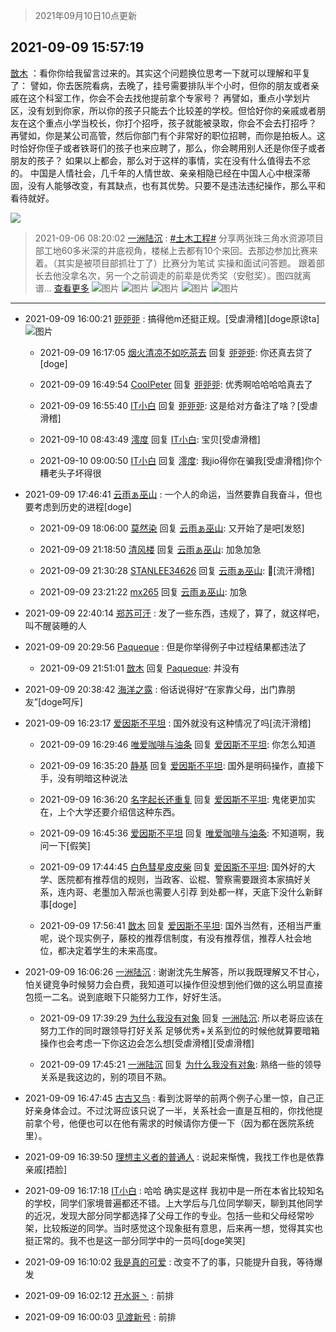 > 2021年09月10日10点更新
<link rel="stylesheet" href="https://cdn.jsdelivr.net/gh/taotie6/sampleJSON@main/css/photo_show.css">
<meta name="referrer" content="no-referrer" />


 ## 2021-09-09 15:57:19 

 [㪚木](https://www.coolapk.com/feed/29870001?shareKey=MjM2NWViNGUxYzk0NjEzOWJmNGI~) ：看你你给我留言过来的。其实这个问题换位思考一下就可以理解和平复了：
譬如，你去医院看病，去晚了，挂号需要排队半个小时，但你的朋友或者亲戚在这个科室工作，你会不会去找他提前拿个专家号？
再譬如，重点小学划片区，没有划到你家，所以你的孩子只能去个比较差的学校<!--break-->。但恰好你的亲戚或者朋友在这个重点小学当校长，你打个招呼，孩子就能被录取，你会不会去打招呼？
再譬如，你是某公司高管，然后你部门有个非常好的职位招聘，而你是拍板人。这时恰好你侄子或者铁哥们的孩子也来应聘了，那么，你会聘用别人还是你侄子或者朋友的孩子？
如果以上都会，那么对于这样的事情，实在没有什么值得去不忿的。
中国是人情社会，几千年的人情世故、亲亲相隐已经在中国人心中根深蒂固，没有人能够改变，有其缺点，也有其优势。只要不是违法违纪操作，那么平和看待就好。 

<div class="album">
<img class="img-item" src="https://image.coolapk.com/feed/2020/0606/14/1081091_1e863840_5639_0668@410x230.gif" />
</div>

> 2021-09-06 08:20:02 
> [一洲陆沉](https://www.coolapk.com/feed/29796126?shareKey=OTY5NDYyYTEyZTg4NjEzOWJmNGI~) : <a class="feed-link-tag" href="/t/土木工程?type=0">#土木工程#</a> 分享两张珠三角水资源项目部工地60多米深的井底视角，楼梯上去都有10个来回。去那边参加比赛来着。（其实是被项目部抓壮丁了）比赛分为笔试 实操和面试问答题。 跟着部长去他没拿名次，另一个之前调走的前辈是优秀奖（安慰奖）。图四就离谱... <a href="">查看更多</a> 
![图片](https://image.coolapk.com/feed/2021/0906/08/889471_7542379a_7590_913@2494x3325.jpeg)
![图片](https://image.coolapk.com/feed/2021/0906/08/889471_4b83435a_7590_9132@3325x2494.jpeg)
![图片](https://image.coolapk.com/feed/2021/0906/08/889471_73e0daba_7590_9133@2494x3325.jpeg)
![图片](https://image.coolapk.com/feed/2021/0906/08/889471_1304bfc0_7590_9135@1080x1518.jpeg)
![图片](https://image.coolapk.com/feed/2021/0906/08/889471_b20d01ff_7590_9137@3325x2494.jpeg)

 ------- 

- 2021-09-09 16:00:21 [戼戼戼](uid=4044548) : 搞得他m还挺正规。[受虐滑稽][doge原谅ta] ![图片](https://image.coolapk.com/feed/2021/0909/16/4044548_c2f74884_4420_7494@517x4094.jpeg)

    - 2021-09-09 16:17:05 [烟火清凉不如吃茶去](uid=4279524) 回复 [戼戼戼](uid=4044548): 你还真去贷了[doge] 

    - 2021-09-09 16:49:54 [CoolPeter](uid=1437066) 回复 [戼戼戼](uid=4044548): 优秀啊哈哈哈哈真去了 

    - 2021-09-09 16:55:40 [IT小白](uid=1002886) 回复 [戼戼戼](uid=4044548): 这是给对方备注了啥？[受虐滑稽] 

    - 2021-09-10 08:43:49 [澪度](uid=2737268) 回复 [IT小白](uid=1002886): 宝贝[受虐滑稽] 

    - 2021-09-10 09:00:50 [IT小白](uid=1002886) 回复 [澪度](uid=2737268): 我jio得你在骗我[受虐滑稽]你个糟老头子坏得很 

- 2021-09-09 17:46:41 [云雨ぁ巫山](uid=12044741) : 一个人的命运，当然要靠自我奋斗，但也要考虑到历史的进程[doge] 

    - 2021-09-09 18:06:00 [莫然染](uid=704691) 回复 [云雨ぁ巫山](uid=12044741): 又开始了是吧[发怒] 

    - 2021-09-09 21:18:50 [清风楼](uid=865339) 回复 [云雨ぁ巫山](uid=12044741): 加急加急 

    - 2021-09-09 21:30:28 [STANLEE34626](uid=3325205) 回复 [云雨ぁ巫山](uid=12044741): 🐶[流汗滑稽] 

    - 2021-09-09 23:21:22 [mx265](uid=1039105) 回复 [云雨ぁ巫山](uid=12044741): 加急 

- 2021-09-09 22:40:14 [郑苏可汗](uid=678781) : 发了一些东西，违规了，算了，就这样吧，叫不醒装睡的人 

- 2021-09-09 20:29:56 [Paqueque](uid=685582) : 但是你举得例子中过程结果都违法了 

    - 2021-09-09 21:51:01 [㪚木](uid=1081091) 回复 [Paqueque](uid=685582): 并没有 

- 2021-09-09 20:38:42 [海洋之露](uid=1111949) : 俗话说得好“在家靠父母，出门靠朋友”[doge呵斥] 

- 2021-09-09 16:23:17 [爱因斯不平坦](uid=834251) : 国外就没有这种情况了吗[流汗滑稽] 

    - 2021-09-09 16:29:46 [唯爱咖啡与油条](uid=2799079) 回复 [爱因斯不平坦](uid=834251): 你怎么知道 

    - 2021-09-09 16:35:20 [静基](uid=1353091) 回复 [爱因斯不平坦](uid=834251): 国外是明码操作，直接下手，没有明暗这种说法 

    - 2021-09-09 16:36:20 [名字起长还重复](uid=485854) 回复 [爱因斯不平坦](uid=834251): 鬼佬更加实在，上个大学还要介绍信这种东西。 

    - 2021-09-09 16:45:36 [爱因斯不平坦](uid=834251) 回复 [唯爱咖啡与油条](uid=2799079): 不知道啊，我问一下[假笑] 

    - 2021-09-09 17:44:45 [白色彗星皮皮柴](uid=1997967) 回复 [爱因斯不平坦](uid=834251): 国外好的大学、医院都有推荐信的规则，当政客、讼棍、警察需要跟资本家搞好关系，连内哥、老墨加入帮派也需要人引荐
到处都一样，天底下没什么新鲜事[doge] 

    - 2021-09-09 17:56:41 [㪚木](uid=1081091) 回复 [爱因斯不平坦](uid=834251): 国外当然有，还相当严重呢，说个现实例子，藤校的推荐信制度，有没有推荐信，推荐人社会地位，都决定着学生的未来高度。 

- 2021-09-09 16:06:26 [一洲陆沉](uid=889471) : 谢谢沈先生解答，所以我既理解又不甘心，怕关键竞争时候努力会白费，我知道可以操作但没想到他们做的这么明显直接包揽一二名。说到底眼下只能努力工作，好好生活。 

    - 2021-09-09 17:39:29 [为什么我没有对象](uid=2236988) 回复 [一洲陆沉](uid=889471): 所以老哥应该在努力工作的同时跟领导打好关系 足够优秀+关系到位的时候他就算要暗箱操作也会考虑一下你这边会怎么想[受虐滑稽][受虐滑稽] 

    - 2021-09-09 17:45:21 [一洲陆沉](uid=889471) 回复 [为什么我没有对象](uid=2236988): 熟络一些的领导关系是我这边的，别的项目不熟。 

- 2021-09-09 16:47:45 [古古又鸟](uid=1049013) : 看到沈哥举的前两个例子心里一惊，自己正好亲身体会过。不过沈哥应该只说了一半，关系社会一直是互相的，你找他提前拿个号，他便也可以在他有需求的时候请你方便一下（因为都在医院系统里）。 

- 2021-09-09 16:39:50 [理想主义者的普通人](uid=1708330) : 说起来惭愧，我找工作也是依靠亲戚[捂脸] 

- 2021-09-09 16:17:18 [IT小白](uid=1002886) : 哈哈 确实是这样
我初中是一所在本省比较知名的学校，同学们家境普遍都还不错。上大学后与几位同学聊天，聊到其他同学的近况，发现大部分同学都选择了父母工作的专业。包括一些和父母经常吵架，比较叛逆的同学。当时感觉这个现象挺有意思，后来再一想，觉得其实也挺正常的<!--break-->。我不也是这一部分同学中的一员吗[doge笑哭] 

- 2021-09-09 16:10:02 [我是真的可爱](uid=731138) : 改变不了的事，只能提升自我，等待爆发 

- 2021-09-09 16:02:12 [开水哥丶](uid=608451) : 前排 

- 2021-09-09 16:00:03 [见渡新号](uid=868957) : 前排 

